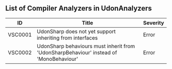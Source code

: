 ## List of Compiler Analyzers in UdonAnalyzers

| ID      | Title                                                                                  | Severity | 
| ------- | -------------------------------------------------------------------------------------- | -------- | 
| VSC0001 | UdonSharp does not yet support inheriting from interfaces                              | Error    | 
| VSC0002 | UdonSharp behaviours must inherit from 'UdonSharpBehaviour' instead of 'MonoBehaviour' | Error    | 


